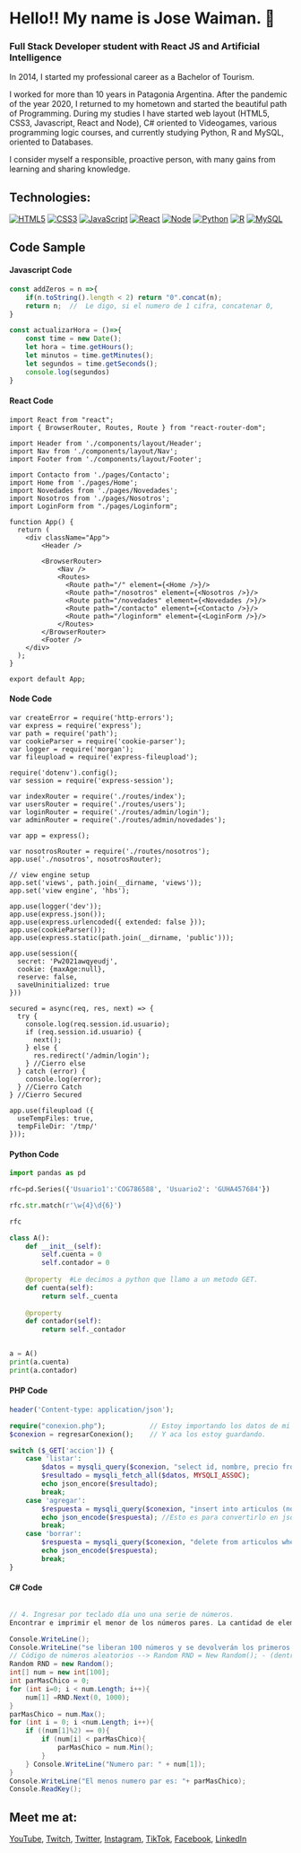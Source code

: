 # Hello!! My name is Jose Waiman.  👋

### Full Stack Developer student with React JS and Artificial Intelligence

In 2014, I started my professional career as a Bachelor of Tourism.

I worked for more than 10 years in Patagonia Argentina. After the pandemic of the year 2020, I returned to my hometown and started the beautiful path of Programming. During my studies I have started web layout (HTML5, CSS3, Javascript, React and Node), C# oriented to Videogames, various programming logic courses, and currently studying Python, R and MySQL, oriented to Databases.

I consider myself a responsible, proactive person, with many gains from learning and sharing knowledge.

## Technologies:
[![HTML5](https://img.shields.io/badge/HTML5-ef8952?style=for-the-badge&logo=HTML5&logoColor=white&labelColor=101010)]()
[![CSS3](https://img.shields.io/badge/CSS3-63ecbe?style=for-the-badge&logo=CSS3&logoColor=white&labelColor=101010)]()
[![JavaScript](https://img.shields.io/badge/JavaScript-F7DF1E?style=for-the-badge&logo=javascript&logoColor=white&labelColor=101010)]()
[![React](https://img.shields.io/badge/React-F788eE?style=for-the-badge&logo=react&logoColor=white&labelColor=101010)]()
[![Node](https://img.shields.io/badge/Node-17DF9E?style=for-the-badge&logo=node&logoColor=white&labelColor=101010)]()
[![Python](https://img.shields.io/badge/Python-63e5ec?style=for-the-badge&logo=python&logoColor=white&labelColor=101010)]()
[![R](https://img.shields.io/badge/R-4479A1?style=for-the-badge&logo=R&logoColor=white&labelColor=101010)]()
[![MySQL](https://img.shields.io/badge/MySQL-ec6381?style=for-the-badge&logo=mysql&logoColor=white&labelColor=101010)]()</br>

## Code Sample

#### Javascript Code

```javascript
const addZeros = n =>{
    if(n.toString().length < 2) return "0".concat(n);
    return n;  //  Le digo, si el numero de 1 cifra, concatenar 0, 
}

const actualizarHora = ()=>{
    const time = new Date();
    let hora = time.getHours();
    let minutos = time.getMinutes();
    let segundos = time.getSeconds();
    console.log(segundos)
}
```

#### React Code

```react
import React from "react";
import { BrowserRouter, Routes, Route } from "react-router-dom";

import Header from './components/layout/Header';
import Nav from './components/layout/Nav';
import Footer from './components/layout/Footer';

import Contacto from './pages/Contacto';
import Home from './pages/Home';
import Novedades from './pages/Novedades';
import Nosotros from './pages/Nosotros';
import LoginForm from "./pages/Loginform";

function App() {
  return (
    <div className="App">
        <Header />

        <BrowserRouter>
            <Nav />
            <Routes>
              <Route path="/" element={<Home />}/>
              <Route path="/nosotros" element={<Nosotros />}/>
              <Route path="/novedades" element={<Novedades />}/>
              <Route path="/contacto" element={<Contacto />}/>
              <Route path="/loginform" element={<LoginForm />}/>
            </Routes>
        </BrowserRouter>
        <Footer />
    </div>
  );
}

export default App;
```

#### Node Code
```node
var createError = require('http-errors');
var express = require('express');
var path = require('path');
var cookieParser = require('cookie-parser');
var logger = require('morgan');
var fileupload = require('express-fileupload');

require('dotenv').config();
var session = require('express-session');

var indexRouter = require('./routes/index');
var usersRouter = require('./routes/users');
var loginRouter = require('./routes/admin/login');
var adminRouter = require('./routes/admin/novedades');

var app = express();

var nosotrosRouter = require('./routes/nosotros');
app.use('./nosotros', nosotrosRouter);

// view engine setup
app.set('views', path.join(__dirname, 'views'));
app.set('view engine', 'hbs');

app.use(logger('dev'));
app.use(express.json());
app.use(express.urlencoded({ extended: false }));
app.use(cookieParser());
app.use(express.static(path.join(__dirname, 'public')));

app.use(session({
  secret: 'Pw2021awqyeudj',
  cookie: {maxAge:null},
  reserve: false,
  saveUninitialized: true
}))

secured = async(req, res, next) => {
  try {
    console.log(req.session.id.usuario);
    if (req.session.id.usuario) {
      next();
    } else {
      res.redirect('/admin/login');
    } //Cierro else
  } catch (error) {
    console.log(error);
  } //Cierro Catch
} //Cierro Secured

app.use(fileupload ({
  useTempFiles: true,
  tempFileDir: '/tmp/'
}));
```

#### Python Code

```python
import pandas as pd

rfc=pd.Series({'Usuario1':'COG786588', 'Usuario2': 'GUHA457684'})

rfc.str.match(r'\w{4}\d{6}')

rfc

```
```python
class A():
    def __init__(self):
        self.cuenta = 0 
        self.contador = 0
    
    @property  #Le decimos a python que llamo a un metodo GET. 
    def cuenta(self):
        return self._cuenta
    
    @property
    def contador(self):
        return self._contador


a = A()
print(a.cuenta)
print(a.contador)
```
#### PHP Code
```php
header('Content-type: application/json');

require("conexion.php");           // Estoy importando los datos de mi archivo
$conexion = regresarConexion();    // Y aca los estoy guardando.

switch ($_GET['accion']) {
    case 'listar':
        $datos = mysqli_query($conexion, "select id, nombre, precio from articulos")
        $resultado = mysqli_fetch_all($datos, MYSQLI_ASSOC);
        echo json_encore($resultado);
        break;
    case 'agregar':
        $respuesta = mysqli_query($conexion, "insert into articulos (nombre, precio) values ('$_POST[nombre]','$_POST[precio]')");
        echo json_encode($respuesta); //Esto es para convertirlo en json.
        break;
    case 'borrar':
        $respuesta = mysqli_query($conexion, "delete from articulos where id=$_GET[id]");
        echo json_encode($respuesta);
        break;
}
```
#### C# Code
```c#

// 4. Ingresar por teclado día uno una serie de números. 
Encontrar e imprimir el menor de los números pares. La cantidad de elementos leídos es 100.

Console.WriteLine();
Console.WriteLine("se liberan 100 números y se devolverán los primeros padres y el menor número par");
// Código de números aleatorios --> Random RND = New Random(); - (dentro de l bucle) - RND.Next(0,1000);
Random RND = new Random();
int[] num = new int[100];
int parMasChico = 0;
for (int i=0; i < num.Length; i++){
    num[1] =RND.Next(0, 1000);
}
parMasChico = num.Max();
for (int i = 0; i <num.Length; i++){
    if ((num[1]%2) == 0){
        if (num[i] < parMasChico){
            parMasChico = num.Min();
        }    
    } Console.WriteLine("Numero par: " + num[1]);
}
Console.WriteLine("El menos numero par es: "+ parMasChico);
Console.ReadKey();
```

## Meet me at:

[YouTube](https://www.youtube.com/channel/UCg2u_oeoLUSNVrbf46KWy6Q), [Twitch](https://www.twitch.tv/soy_defnis), [Twitter](https://twitter.com/jwaiman243), [Instagram](https://instagram.com/josewaiman), [TikTok](https://tiktok.com/@soy_defnis), [Facebook](https://www.facebook.com/jose.waiman), [LinkedIn](https://www.linkedin.com/in/josé-waiman-bba61757/)




